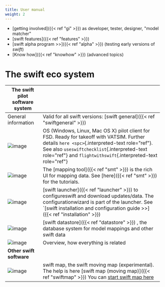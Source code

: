 ```yaml
---
title: User manual
weight: 2
---
```


-   [getting involved]({{< ref "gi" >}}) as developer, tester, designer,
    \"model matcher\"
-   [swift features]({{< ref "features" >}})
-   [swift alpha program >>]({{< ref "alpha" >}}) (testing early versions of *swift*)
-   [Know how]({{< ref "knowhow" >}}) (advanced topics)

# The swift eco system

| **The swift pilot software system**                                         |                                                                                                                                                                                                                                                               |
|-----------------------------------------------------------------------------|---------------------------------------------------------------------------------------------------------------------------------------------------------------------------------------------------------------------------------------------------------------|
| General information                                                         | Valid for all swift versions: [swift general]({{< ref "swiftgeneral" >}})                                                                                                                                                                                     |
| ![image](http://img.swift-project.org/preview-swift_pilot_client.png)       | OS (Windows, Linux, Mac OS X) pilot client for FSD. Ready for takeoff with VATSIM. Further details `here <spc>`{.interpreted-text role="ref"}. See also `useswiftchecklist`{.interpreted-text role="ref"} and `flightwithswift`{.interpreted-text role="ref"} |
| ![image](http://img.swift-project.org/preview-swift_mapping_tool.png)       | The  [mapping tool]({{< ref "smt" >}})  is the rich UI for mapping data. See [here]({{< ref "smt" >}}) for the tutorials.                                                                                                                                     |
| ![image](http://img.swift-project.org/Launcher_core_mode.png)               | [swift launcher]({{< ref "launcher" >}})  to configureswift and download updates/data. The configurationwizard is part of the launcher. See `[swift installation and configuration guide >>]({{< ref "installation" >}})                                    |
| ![image](http://img.swift-project.org/preview-swift_datastore_homepage.png) | [swift datastore]({{< ref "datastore" >}}) , the database system for model mappings and other swift data                                                                                                                                                      |
| ![image](http://img.swift-project.org/preview-swift_eco_system.png)         | Overview, how everything is related                                                                                                                                                                                                                           |
| **Other swift software**                                                    |                                                                                                                                                                                                                                                               |
| ![image](http://img.swift-project.org/preview-swift_map.png)                | swift map, the swift moving map (experimental). The help is here [swift map (moving map)]({{< ref "swiftmap" >}}) You can [start swift map here](https://map.swift-project.org/Display.htm)                                                                   |

